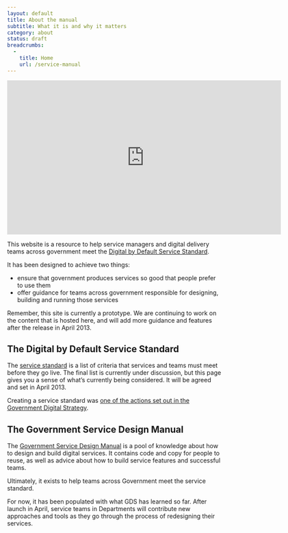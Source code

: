 ```yaml
---
layout: default
title: About the manual
subtitle: What it is and why it matters
category: about
status: draft
breadcrumbs:
  -
    title: Home
    url: /service-manual
---
```


<iframe width="640" height="360" src="https://www.youtube.com/embed/-42RbCFOcSk?rel=0" frameborder="0" allowfullscreen=""></iframe>

This website is a resource to help service managers and digital delivery teams across government meet the [Digital by Default Service Standard](/service-manual/digital-by-default).

It has been designed to achieve two things:

* ensure that government produces services so good that people prefer to use them
* offer guidance for teams across government responsible for designing, building and running those services

Remember, this site is currently a prototype. We are continuing to work on the content that is hosted here, and will add more guidance and features after the release in April 2013.

## The Digital by Default Service Standard

The [service standard](/service-manual/digital-by-default) is a list of criteria that services and teams must meet before they go live. The final list is currently under discussion, but this page gives you a sense of what’s currently being considered. It will be agreed and set in April 2013.

Creating a service standard was [one of the actions set out in the Government Digital Strategy](http://publications.cabinetoffice.gov.uk/digital/strategy/#action-06).

## The Government Service Design Manual

The [Government Service Design Manual](/service-manual/) is a pool of knowledge about how to design and build digital services. It contains code and copy for people to reuse, as well as advice about how to build service features and successful teams. 

Ultimately, it exists to help teams across Government meet the service standard.

For now, it has been populated with what GDS has learned so far. After launch in April, service teams in Departments will contribute new approaches and tools as they go through the process of redesigning their services.

